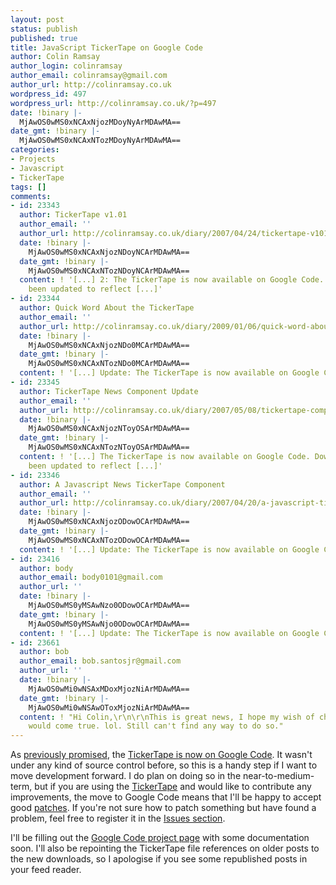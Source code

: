 ```yaml
---
layout: post
status: publish
published: true
title: JavaScript TickerTape on Google Code
author: Colin Ramsay
author_login: colinramsay
author_email: colinramsay@gmail.com
author_url: http://colinramsay.co.uk
wordpress_id: 497
wordpress_url: http://colinramsay.co.uk/?p=497
date: !binary |-
  MjAwOS0wMS0xNCAxNjozMDoyNyArMDAwMA==
date_gmt: !binary |-
  MjAwOS0wMS0xNCAxNTozMDoyNyArMDAwMA==
categories:
- Projects
- Javascript
- TickerTape
tags: []
comments:
- id: 23343
  author: TickerTape v1.01
  author_email: ''
  author_url: http://colinramsay.co.uk/diary/2007/04/24/tickertape-v101/
  date: !binary |-
    MjAwOS0wMS0xNCAxNjozNDoyNCArMDAwMA==
  date_gmt: !binary |-
    MjAwOS0wMS0xNCAxNTozNDoyNCArMDAwMA==
  content: ! '[...] 2: The TickerTape is now available on Google Code. Downloads have
    been updated to reflect [...]'
- id: 23344
  author: Quick Word About the TickerTape
  author_email: ''
  author_url: http://colinramsay.co.uk/diary/2009/01/06/quick-word-about-the-tickertape/
  date: !binary |-
    MjAwOS0wMS0xNCAxNjozNDo0MCArMDAwMA==
  date_gmt: !binary |-
    MjAwOS0wMS0xNCAxNTozNDo0MCArMDAwMA==
  content: ! '[...] Update: The TickerTape is now available on Google Code. [...]'
- id: 23345
  author: TickerTape News Component Update
  author_email: ''
  author_url: http://colinramsay.co.uk/diary/2007/05/08/tickertape-component-update/
  date: !binary |-
    MjAwOS0wMS0xNCAxNjozNToyOSArMDAwMA==
  date_gmt: !binary |-
    MjAwOS0wMS0xNCAxNTozNToyOSArMDAwMA==
  content: ! '[...] The TickerTape is now available on Google Code. Downloads have
    been updated to reflect [...]'
- id: 23346
  author: A Javascript News TickerTape Component
  author_email: ''
  author_url: http://colinramsay.co.uk/diary/2007/04/20/a-javascript-tickertape-component/
  date: !binary |-
    MjAwOS0wMS0xNCAxNjozODowOCArMDAwMA==
  date_gmt: !binary |-
    MjAwOS0wMS0xNCAxNTozODowOCArMDAwMA==
  content: ! '[...] Update: The TickerTape is now available on Google Code. [...]'
- id: 23416
  author: body
  author_email: body0101@gmail.com
  author_url: ''
  date: !binary |-
    MjAwOS0wMS0yMSAwNzo0ODowOCArMDAwMA==
  date_gmt: !binary |-
    MjAwOS0wMS0yMSAwNjo0ODowOCArMDAwMA==
  content: ! '[...] Update: The TickerTape is now available on Google Code. [...]'
- id: 23661
  author: bob
  author_email: bob.santosjr@gmail.com
  author_url: ''
  date: !binary |-
    MjAwOS0wMi0wNSAxMDoxMjozNiArMDAwMA==
  date_gmt: !binary |-
    MjAwOS0wMi0wNSAwOToxMjozNiArMDAwMA==
  content: ! "Hi Colin,\r\n\r\nThis is great news, I hope my wish of changing speed
    would come true. lol. Still can't find any way to do so."
---
```

<p>As <a href="http://colinramsay.co.uk/diary/2009/01/06/quick-word-about-the-tickertape/">previously promised</a>, the <a href="http://code.google.com/p/javascript-ticker-tape/">TickerTape is now on Google Code</a>. It wasn't under any kind of source control before, so this is a handy step if I want to move development forward. I do plan on doing so in the near-to-medium-term, but if you are using the <a href="http://colinramsay.co.uk/diary/category/tickertape/">TickerTape</a> and would like to contribute any improvements, the move to Google Code means that I'll be happy to accept good <a href="http://code.google.com/p/javascript-ticker-tape/source/checkout">patches</a>. If you're not sure how to patch something but have found a problem, feel free to register it in the <a href="http://code.google.com/p/javascript-ticker-tape/issues/list">Issues section</a>.</p>
<p>I'll be filling out the <a href="http://code.google.com/p/javascript-ticker-tape/">Google Code project page</a> with some documentation soon. I'll also be repointing the TickerTape file references on older posts to the new downloads, so I apologise if you see some republished posts in your feed reader.</p>
